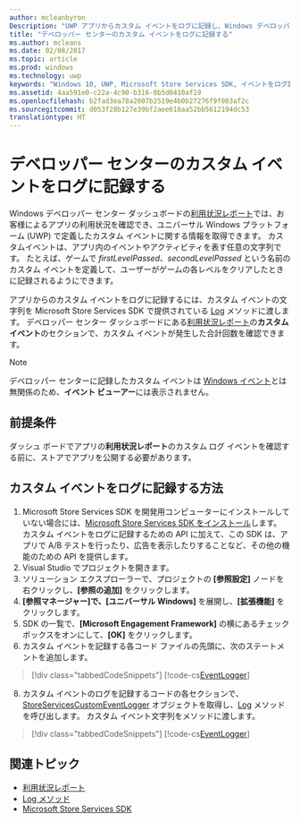 ```yaml
---
author: mcleanbyron
Description: "UWP アプリからカスタム イベントをログに記録し、Windows デベロッパー センター ダッシュボードの利用状況レポートでそのイベントを確認できます。"
title: "デベロッパー センターのカスタム イベントをログに記録する"
ms.author: mcleans
ms.date: 02/08/2017
ms.topic: article
ms.prod: windows
ms.technology: uwp
keywords: "Windows 10, UWP, Microsoft Store Services SDK, イベントをログ記録"
ms.assetid: 4aa591e0-c22a-4c90-b316-0b5d0410af19
ms.openlocfilehash: b2fad3ea78a2007b2519e4b0b27276f9f003af2c
ms.sourcegitcommit: d053f28b127e39bf2aee616aa52bb5612194dc53
translationtype: HT
---
```

# <a name="log-custom-events-for-dev-center"></a>デベロッパー センターのカスタム イベントをログに記録する

Windows デベロッパー センター ダッシュボードの[利用状況レポート](https://msdn.microsoft.com/windows/uwp/publish/usage-report)では、お客様によるアプリの利用状況を確認でき、ユニバーサル Windows プラットフォーム (UWP) で定義したカスタム イベントに関する情報を取得できます。 カスタムイベントは、アプリ内のイベントやアクティビティを表す任意の文字列です。 たとえば、ゲームで *firstLevelPassed*、*secondLevelPassed* という名前のカスタム イベントを定義して、ユーザーがゲームの各レベルをクリアしたときに記録されるようにできます。

アプリからのカスタム イベントをログに記録するには、カスタム イベントの文字列を Microsoft Store Services SDK で提供されている [Log](https://msdn.microsoft.com/library/windows/apps/microsoft.services.store.engagement.storeservicescustomeventlogger.log.aspx) メソッドに渡します。 デベロッパー センター ダッシュボードにある[利用状況レポート](https://msdn.microsoft.com/windows/uwp/publish/usage-report)の**カスタム イベント**のセクションで、カスタム イベントが発生した合計回数を確認できます。

> [!NOTE]
> デベロッパー センターに記録したカスタム イベントは [Windows イベント](https://msdn.microsoft.com/library/windows/desktop/aa964766.aspx)とは無関係のため、**イベント ビューアー**には表示されません。

## <a name="prerequisites"></a>前提条件

ダッシュ ボードでアプリの**利用状況レポート**のカスタム ログ イベントを確認する前に、ストアでアプリを公開する必要があります。

## <a name="how-to-log-custom-events"></a>カスタム イベントをログに記録する方法

1. Microsoft Store Services SDK を開発用コンピューターにインストールしていない場合には、[Microsoft Store Services SDK をインストール](microsoft-store-services-sdk.md#install-the-sdk)します。 カスタム イベントをログに記録するための API に加えて、この SDK は、アプリで A/B テストを行ったり、広告を表示したりすることなど、その他の機能のための API を提供します。
2. Visual Studio でプロジェクトを開きます。
3. ソリューション エクスプローラーで、プロジェクトの **[参照設定]** ノードを右クリックし、**[参照の追加]** をクリックします。
4. **[参照マネージャー]**で、**[ユニバーサル Windows]** を展開し、**[拡張機能]** をクリックします。
5. SDK の一覧で、**[Microsoft Engagement Framework]** の横にあるチェック ボックスをオンにして、**[OK]** をクリックします。
7. カスタム イベントを記録する各コード ファイルの先頭に、次のステートメントを追加します。

  > [!div class="tabbedCodeSnippets"]
  [!code-cs[EventLogger](./code/StoreSDKSamples/cs/LogEvents.cs#EngagementNamespace)]

8. カスタム イベントのログを記録するコードの各セクションで、[StoreServicesCustomEventLogger](https://msdn.microsoft.com/library/windows/apps/microsoft.services.store.engagement.storeservicescustomeventlogger.log.aspx) オブジェクトを取得し、[Log](https://msdn.microsoft.com/library/windows/apps/microsoft.services.store.engagement.storeservicescustomeventlogger.log.aspx) メソッドを呼び出します。 カスタム イベント文字列をメソッドに渡します。

  > [!div class="tabbedCodeSnippets"]
  [!code-cs[EventLogger](./code/StoreSDKSamples/cs/LogEvents.cs#Log)]

## <a name="related-topics"></a>関連トピック

* [利用状況レポート](https://msdn.microsoft.com/windows/uwp/publish/usage-report)
* [Log メソッド](https://msdn.microsoft.com/library/windows/apps/microsoft.services.store.engagement.storeservicescustomeventlogger.log.aspx)
* [Microsoft Store Services SDK](https://msdn.microsoft.com/windows/uwp/monetize/microsoft-store-services-sdk)
